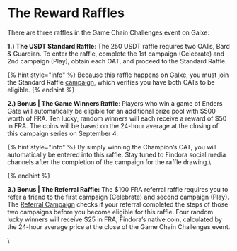 # The Reward Raffles

There are three raffles in the Game Chain Challenges event on Galxe:&#x20;

**1.) The USDT Standard Raffle**: The 250 USDT raffle requires two OATs, Bard & Guardian. To enter the raffle, complete the 1st campaign (Celebrate) and 2nd campaign (Play), obtain each OAT, and proceed to the Standard Raffle.

{% hint style="info" %}
Because this raffle happens on Galxe, you must join the Standard Raffle [campaign](https://galxe.com/Findora/campaign/GC2w6UjusW), which verifies you have both OATs to be eligible.
{% endhint %}

**2.) Bonus | The Game Winners Raffle**: Players who win a game of Enders Gate will automatically be eligible for an additional prize pool with $500 worth of FRA. Ten lucky, random winners will each receive a reward of $50 in FRA. The coins will be based on the 24-hour average at the closing of this campaign series on September 4.

{% hint style="info" %}
By simply winning the Champion’s OAT, you will automatically be entered into this raffle. Stay tuned to Findora social media channels after the completion of the campaign for the raffle drawing.\

{% endhint %}

**3.) Bonus | The Referral Raffle:** The $100 FRA referral raffle requires you to refer a friend to the first campaign (Celebrate) and second campaign (Play). The [Referral Campaign](https://galxe.com/Findora/campaign/GC4SYUjKLY) checks if your referral completed the steps of those two campaigns before you become eligible for this raffle. Four random lucky winners will receive $25 in FRA, Findora’s native coin, calculated by the 24-hour average price at the close of the Game Chain Challenges event.

\
